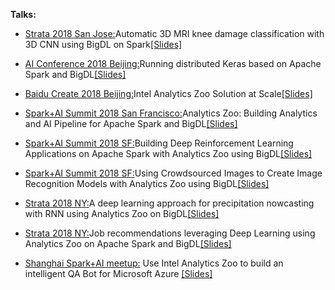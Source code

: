 **Talks:**

* [Strata 2018 San Jose:](https://conferences.oreilly.com/strata/strata-ca-2018/public/schedule/detail/64023)Automatic 3D MRI knee damage classification with 3D CNN using BigDL on Spark[[Slides]](https://cdn.oreillystatic.com/en/assets/1/event/269/Automatic%203D%20MRI%20knee%20damage%20classification%20with%203D%20CNN%20using%20BigDL%20on%20Spark%20Presentation.pdf)

* [AI Conference 2018 Beijing:](https://ai.oreilly.com.cn/ai-cn-2018/public/schedule/detail/64845)Running distributed Keras based on Apache Spark and BigDL[[Slides]](https://github.com/analytics-zoo/analytics-zoo.github.io/blob/master/presentations/Analytics%20Zoo%20tutorial.pdf)
 
* [Baidu Create 2018 Beijing:](http://create.baidu.com/)Intel Analytics Zoo Solution at Scale[[Slides]](https://github.com/analytics-zoo/analytics-zoo.github.io/blob/master/presentations/IntelDataAnalyticsSolutionatScala.pdf)

* [Spark+AI Summit 2018 San Francisco:](https://databricks.com/session/analytics-zoo-building-analytics-and-ai-pipeline-for-apache-spark-and-bigdl)Analytics Zoo: Building Analytics and AI Pipeline for Apache Spark and BigDL[[Slides]]()

* [Spark+AI Summit 2018 SF:](https://databricks.com/session/building-deep-reinforcement-learning-applications-on-apache-spark-using-bigdl)Building Deep Reinforcement Learning Applications on Apache Spark with Analytics Zoo using BigDL[[Slides]](https://github.com/analytics-zoo/analytics-zoo.github.io/blob/master/presentations/Building%20Deep%20Reinforcement%20Learning%20Applications%20on%20Apache%20Spark%20with%20Analytics%20Zoo%20using%20BigDL.pdf)

* [Spark+AI Summit 2018 SF:](https://databricks.com/session/using-crowdsourced-images-to-create-image-recognition-models-with-bigdl)Using Crowdsourced Images to Create Image Recognition Models with Analytics Zoo using BigDL[[Slides]](https://github.com/analytics-zoo/analytics-zoo.github.io/blob/master/presentations/Using%20Crowdsourced%20Images%20to%20Create%20Image%20Recognition%20Models%20with%20Analytics%20Zoo%20using%20BigDL.pdf)

* [Strata 2018 NY:](https://conferences.oreilly.com/strata/strata-ny-2018/public/schedule/detail/69413)A deep learning approach for precipitation nowcasting with RNN using Analytics Zoo on BigDL[[Slides]](https://github.com/analytics-zoo/analytics-zoo.github.io/blob/master/presentations/A%20deep%20learning%20approach%20for%20precipitation%20nowcasting%20with%20RNN%20using%20Analytics%20Zoo%20on%20BigDL.pdf)

* [Strata 2018 NY:](https://conferences.oreilly.com/strata/strata-ny-2018/public/schedule/detail/69113)Job recommendations leveraging Deep Learning using Analytics Zoo on Apache Spark and BigDL[[Slides]](https://github.com/analytics-zoo/analytics-zoo.github.io/blob/master/presentations/Job%20recommendations%20leveraging%20Deep%20Learning%20using%20Analytics%20Zoo%20on%20Apache%20Spark%20and%20BigDL.pdf)

* [Shanghai Spark+AI meetup:](https://www.meetup.com/Shanghai-Apache-Spark-AI-Meetup/) Use Intel Analytics Zoo to build an intelligent QA Bot for Microsoft Azure [[Slides]](https://github.com/analytics-zoo/analytics-zoo.github.io/blob/master/presentations/Use%20Intel%20Analytics%20Zoo%20to%20build%20an%20intelligent%20QA%20Bot%20for%20Microsoft%20Azure.pdf)
